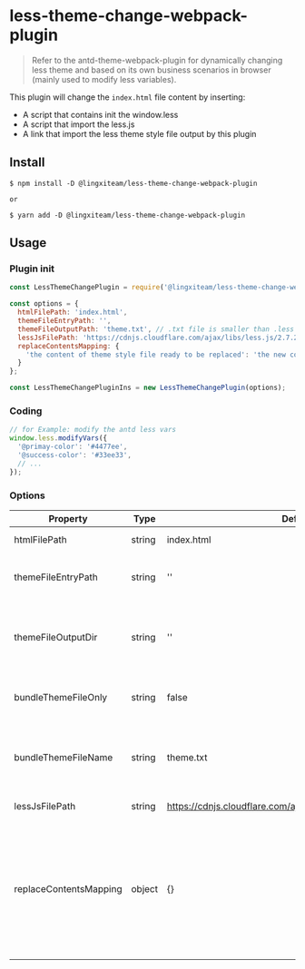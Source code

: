 # less-theme-change-webpack-plugin
> Refer to the antd-theme-webpack-plugin for dynamically changing less theme and based on its own business scenarios in browser (mainly used to modify less variables).

This plugin will change the `index.html` file content by inserting:

 - A script that contains init the window.less
 - A script that import the less.js
 - A link that import the less theme style file output by this plugin

 
## Install
```shell
$ npm install -D @lingxiteam/less-theme-change-webpack-plugin

or

$ yarn add -D @lingxiteam/less-theme-change-webpack-plugin
```

## Usage

### Plugin init
```js
const LessThemeChangePlugin = require('@lingxiteam/less-theme-change-webpack-plugin');

const options = {
  htmlFilePath: 'index.html',
  themeFileEntryPath: '',
  themeFileOutputPath: 'theme.txt', // .txt file is smaller than .less
  lessJsFilePath: 'https://cdnjs.cloudflare.com/ajax/libs/less.js/2.7.2/less.min.js',
  replaceContentsMapping: {
    'the content of theme style file ready to be replaced': 'the new content',
  }
};

const LessThemeChangePluginIns = new LessThemeChangePlugin(options);
```

### Coding
```js
// for Example: modify the antd less vars
window.less.modifyVars({
  '@primay-color': '#4477ee',
  '@success-color': '#33ee33',
  // ...
});
``` 

### Options
| Property | Type | Default | Descript |
| --- | --- | --- | --- |
| htmlFilePath | string | index.html | The project html file path |
| themeFileEntryPath | string | '' | The Entry of less theme style file to be bundled |
| themeFileOutputDir | string | '' | Specify the bundled less theme style file directory for additional output |
| bundleThemeFileOnly | string | false | Only output the bundled less theme style file
| bundleThemeFileName | string | theme.txt | The bundled less theme style file output to dist directory by plugin |
| lessJsFilePath | string | https://cdnjs.cloudflare.com/ajax/libs/less.js/2.7.2/less.min.js |  less.js cdn or file path |
| replaceContentsMapping | object | {} | The themeStyleFile content replace mapping { [key]: value } ( key is the replaced content, value is the new content, both are string )|

